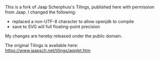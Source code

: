 This is a fork of Jaap Scherphuis's Tilings, published here with permission from Jaap.  I changed the following:

  * replaced a non-UTF-8 character to allow openjdk to compile
  * save to SVG will full floating-point precision

My changes are hereby released under the public domain.

The original Tilings is available here: https://www.jaapsch.net/tilings/applet.htm
